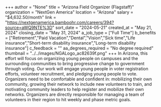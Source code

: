 +++
author = "None"
title = "Arizona Field Organizer (Flagstaff)"
organization = "NextGen America"
location = "Arizona"
salary = "$4,632.50/month"
link = "https://nextgenamerica.bamboohr.com/careers/394?source=aWQ9NTE%3D"
sort_date = "2024-05-21"
created_at = "May 21, 2024"
closing_date = "May 31, 2024"
a_job_type = ["Full Time"]
b_benefits = ["Retirement","Paid Vacation","Dental","Vision","Sick time","Life insurance","Short-term disability insurance","Long-term disability insurance"]
c_feedback = ""
aa_degrees_required = "No degree required"
thumbnail = "../../images/NGALogo_ac82639f.png"
+++
In Arizona, this effort will focus on organizing young people on campuses and the surrounding communities to bring progressive change to government through voting. Our work will engage young people in voter registration efforts, volunteer recruitment, and pledging young people to vote. Organizers need to be comfortable and confident in: mobilizing their own community, growing their network to include new volunteers to train, and motivating community leaders to help register and mobilize their own networks. Organizers are directly responsible for managing a team of volunteers in their region to hit weekly and phase metric goals. 